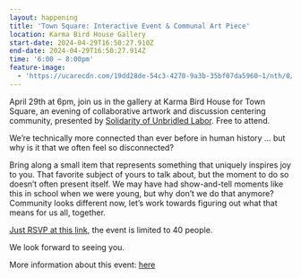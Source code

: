 ```yaml
---
layout: happening
title: 'Town Square: Interactive Event & Communal Art Piece'
location: Karma Bird House Gallery
start-date: 2024-04-29T16:50:27.910Z
end-date: 2024-04-29T16:50:27.914Z
time: '6:00 – 8:00pm'
feature-image:
  - 'https://ucarecdn.com/19dd28de-54c3-4270-9a3b-35bf07da5960~1/nth/0/'
---
```

April 29th at 6pm, join us in the gallery at Karma Bird House for Town Square, an evening of collaborative artwork and discussion centering community, presented by [Solidarity of Unbridled Labor](https://solidarityofunbridledlabour.com/). Free to attend.   

We’re technically more connected than ever before in human history ... but why is it that we often feel so disconnected? 

Bring along a small item that represents something that uniquely inspires joy to you. That favorite subject of yours to talk about, but the moment to do so doesn’t often present itself. We may have had show-and-tell moments like this in school when we were young, but why don’t we do that anymore? Community looks different now, let’s work towards figuring out what that means for us all, together. 

[Just RSVP at this link](https://docs.google.com/forms/d/e/1FAIpQLSc_bHk81nIniL1WRJqDLBRLnrItCzzTjLAsTiJJWeZECkCh2Q/viewform), the event is limited to 40 people.

We look forward to seeing you.

More information about this event: [here](https://solidarityofunbridledlabour.com/town-square/)
